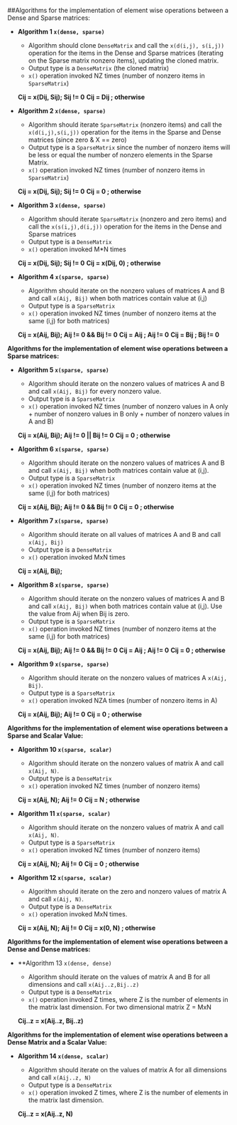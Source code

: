 ##Algorithms for the implementation of element wise operations between a Dense and Sparse matrices:

- **Algorithm 1 `x(dense, sparse)`**
  * Algorithm should clone `DenseMatrix` and call the `x(d(i,j), s(i,j))` operation for the items in the Dense and Sparse matrices (iterating on the Sparse matrix nonzero items), updating the cloned matrix.
  * Output type is a `DenseMatrix` (the cloned matrix)
  * `x()` operation invoked NZ times (number of nonzero items in `SparseMatrix`)

  **Cij = x(Dij, Sij);    Sij != 0**
  **Cij = Dij        ;    otherwise**

- **Algorithm 2 `x(dense, sparse)`**
  * Algorithm should iterate `SparseMatrix` (nonzero items) and call the `x(d(i,j),s(i,j))` operation for the items in the Sparse and Dense matrices (since zero & X == zero)
  * Output type is a `SparseMatrix` since the number of nonzero items will be less or equal the number of nonzero elements in the Sparse Matrix.
  * `x()` operation invoked NZ times (number of nonzero items in `SparseMatrix`)

  **Cij = x(Dij, Sij);    Sij != 0**
  **Cij = 0          ;    otherwise**

- **Algorithm 3 `x(dense, sparse)`**
  * Algorithm should iterate `SparseMatrix` (nonzero and zero items) and call the `x(s(i,j),d(i,j))` operation for the items in the Dense and Sparse matrices
  * Output type is a `DenseMatrix`
  * `x()` operation invoked M*N times

  **Cij = x(Dij, Sij);    Sij != 0**
  **Cij = x(Dij, 0)  ;    otherwise**

- **Algorithm 4 `x(sparse, sparse)`**
  * Algorithm should iterate on the nonzero values of matrices A and B and call `x(Aij, Bij)` when both matrices contain value at (i,j)
  * Output type is a `SparseMatrix`
  * `x()` operation invoked NZ times (number of nonzero items at the same (i,j) for both matrices)

  **Cij = x(Aij, Bij);    Aij != 0 && Bij != 0**
  **Cij = Aij        ;    Aij != 0**
  **Cij = Bij        ;    Bij != 0**

**Algorithms for the implementation of element wise operations between a Sparse matrices:**

- **Algorithm 5 `x(sparse, sparse)`**
  * Algorithm should iterate on the nonzero values of matrices A and B and call `x(Aij, Bij)` for every nonzero value.
  * Output type is a `SparseMatrix`
  * `x()` operation invoked NZ times (number of nonzero values in A only + number of nonzero values in B only + number of nonzero values in A and B)

  **Cij = x(Aij, Bij);    Aij != 0 || Bij != 0**
  **Cij = 0          ;    otherwise**

- **Algorithm 6 `x(sparse, sparse)`**
  * Algorithm should iterate on the nonzero values of matrices A and B and call `x(Aij, Bij)` when both matrices contain value at (i,j).
  * Output type is a `SparseMatrix`
  * `x()` operation invoked NZ times (number of nonzero items at the same (i,j) for both matrices)

  **Cij = x(Aij, Bij);    Aij != 0 && Bij != 0**
  **Cij = 0          ;    otherwise**

- **Algorithm 7 `x(sparse, sparse)`**
  * Algorithm should iterate on all values of matrices A and B and call `x(Aij, Bij)`
  * Output type is a `DenseMatrix`
  * `x()` operation invoked MxN times

  **Cij = x(Aij, Bij);**

- **Algorithm 8 `x(sparse, sparse)`**
  * Algorithm should iterate on the nonzero values of matrices A and B and call `x(Aij, Bij)` when both matrices contain value at (i,j). Use the value from Aij when Bij is zero.
  * Output type is a `SparseMatrix`
  * `x()` operation invoked NZ times (number of nonzero items at the same (i,j) for both matrices)

  **Cij = x(Aij, Bij);    Aij != 0 && Bij != 0**
  **Cij = Aij        ;    Aij != 0**
  **Cij = 0          ;    otherwise**

- **Algorithm 9 `x(sparse, sparse)`**
  * Algorithm should iterate on the nonzero values of matrices A `x(Aij, Bij)`.
  * Output type is a `SparseMatrix`
  * `x()` operation invoked NZA times (number of nonzero items in A)

  **Cij = x(Aij, Bij);    Aij != 0**
  **Cij = 0          ;    otherwise**
  
**Algorithms for the implementation of element wise operations between a Sparse and Scalar Value:**

- **Algorithm 10 `x(sparse, scalar)`**
  * Algorithm should iterate on the nonzero values of matrix A and call `x(Aij, N)`.
  * Output type is a `DenseMatrix`
  * `x()` operation invoked NZ times (number of nonzero items)

  **Cij = x(Aij, N);    Aij != 0**
  **Cij = N        ;    otherwise**

- **Algorithm 11 `x(sparse, scalar)`**
  * Algorithm should iterate on the nonzero values of matrix A and call `x(Aij, N)`.
  * Output type is a `SparseMatrix`
  * `x()` operation invoked NZ times (number of nonzero items)

  **Cij = x(Aij, N);    Aij != 0**
  **Cij = 0        ;    otherwise**

- **Algorithm 12 `x(sparse, scalar)`**
  * Algorithm should iterate on the zero and nonzero values of matrix A and call `x(Aij, N)`.
  * Output type is a `DenseMatrix`
  * `x()` operation invoked MxN times.

  **Cij = x(Aij, N);    Aij != 0**
  **Cij = x(0, N)  ;    otherwise**
  
**Algorithms for the implementation of element wise operations between a Dense and Dense matrices:**

- **Algorithm 13 `x(dense, dense)`
  * Algorithm should iterate on the values of matrix A and B for all dimensions and call `x(Aij..z,Bij..z)`
  * Output type is a `DenseMatrix`
  * `x()` operation invoked Z times, where Z is the number of elements in the matrix last dimension. For two dimensional matrix Z = MxN

  **Cij..z = x(Aij..z, Bij..z)**
  
**Algorithms for the implementation of element wise operations between a Dense Matrix and a Scalar Value:**

- **Algorithm 14 `x(dense, scalar)`**
  * Algorithm should iterate on the values of matrix A for all dimensions and call `x(Aij..z, N)`
  * Output type is a `DenseMatrix`
  * `x()` operation invoked Z times, where Z is the number of elements in the matrix last dimension. 

  **Cij..z = x(Aij..z, N)**
